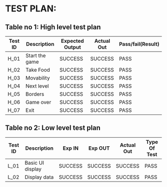 # TEST PLAN:

## Table no 1: High level test plan

| Test ID | Description                                              | Expected Output | Actual Out |Pass/fail(Result)  |    
|-------------|--------------------------------------------------------------|  ------------       |-------------   |----------------       |
|  H_01       |Start the game                                                |  SUCCESS            |SUCCESS         | PASS                  |
|  H_02       |Take Food                                                   |  SUCCESS            |SUCCESS         | PASS                  |
|  H_03       |Movability                                                 |  SUCCESS            |SUCCESS         | PASS                  |
|  H_04       |Next level                                               |  SUCCESS            |SUCCESS         | PASS                  |
|  H_05        | Borders                                                |    SUCCESS          |SUCCESS            |PASS
|  H_06       |Game over                                                  |  SUCCESS            |SUCCESS         | PASS                  |
|  H_07       |Exit                                                          |  SUCCESS            |SUCCESS         | PASS                  |

## Table no 2: Low level test plan

| Test ID | Description                                              | Exp IN | Exp OUT | Actual Out |Type Of Test  |    
|-------------|--------------------------------------------------------------|------------|-------------|----------------|------------------|
|  L_01       |Basic UI display                                              |  SUCCESS   |SUCCESS      |SUCCESS         |PASS              | 
|  L_02       |Display data                                                  |  SUCCESS   |SUCCESS      |SUCCESS         |PASS              |
